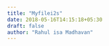 ```yaml
---
title: "Myfilei2s"
date: 2018-05-16T14:15:18+05:30
draft: false
author: "Rahul isa Madhavan"
---
```

